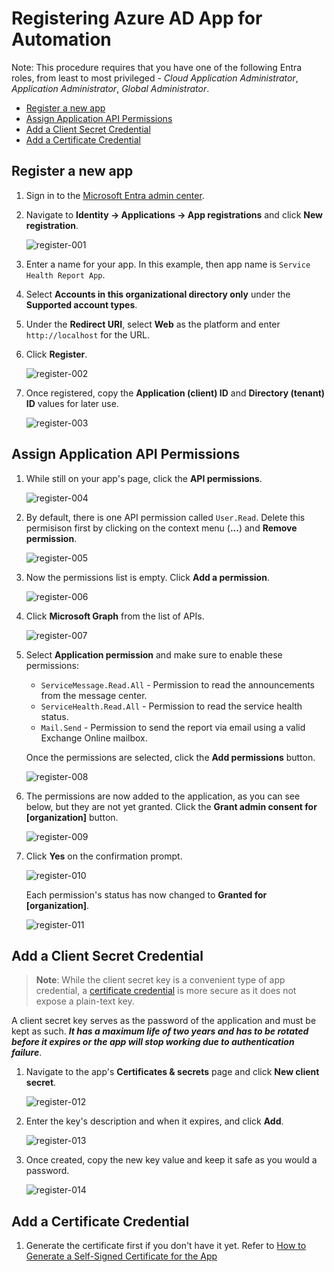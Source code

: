 # Registering Azure AD App for Automation

Note: This procedure requires that you have one of the following Entra roles, from least to most privileged - *Cloud Application Administrator*, *Application Administrator*, *Global Administrator*.

- [Register a new app](#register-a-new-app)
- [Assign Application API Permissions](#assign-application-api-permissions)
- [Add a Client Secret Credential](#add-a-client-secret-credential)
- [Add a Certificate Credential](#add-a-certificate-credential)

## Register a new app

1. Sign in to the [Microsoft Entra admin center](https://entra.microsoft.com/).
2. Navigate to **Identity -> Applications -> App registrations** and click **New registration**.

    ![register-001](register-001.png)

3. Enter a name for your app. In this example, then app name is `Service Health Report App`.
4. Select **Accounts in this organizational directory only** under the **Supported account types**.
5. Under the **Redirect URI**, select **Web** as the platform and enter `http://localhost` for the URL.
6. Click **Register**.

   ![register-002](register-002.png)

7. Once registered, copy the **Application (client) ID** and **Directory (tenant) ID** values for later use.

    ![register-003](register-003.png)

## Assign Application API Permissions

1. While still on your app's page, click the **API permissions**.

   ![register-004](register-004.png)

2. By default, there is one API permission called `User.Read`. Delete this permisison first by clicking on the context menu (**...**) and **Remove permission**.

    ![register-005](register-005.png)

3. Now the permissions list is empty. Click **Add a permission**.

    ![register-006](register-006.png)

4. Click **Microsoft Graph** from the list of APIs.

    ![register-007](register-007.png)

5. Select **Application permission** and make sure to enable these permissions:

   - `ServiceMessage.Read.All` - Permission to read the announcements from the message center.
   - `ServiceHealth.Read.All` - Permission to read the service health status.
   - `Mail.Send` - Permission to send the report via email using a valid Exchange Online mailbox.

    Once the permissions are selected, click the **Add permissions** button.

    ![register-008](register-008.png)

6. The permissions are now added to the application, as you can see below, but they are not yet granted. Click the **Grant admin consent for [organization]** button.

    ![register-009](register-009.png)

7. Click **Yes** on the confirmation prompt.

    ![register-010](register-010.png)

    Each permission's status has now changed to **Granted for [organization]**.

    ![register-011](register-011.png)

## Add a Client Secret Credential

> **Note**: While the client secret key is a convenient type of app credential, a [certificate credential](#add-a-certificate-credential) is more secure as it does not expose a plain-text key.

A client secret key serves as the password of the application and must be kept as such. ***It has a maximum life of two years and has to be rotated before it expires or the app will stop working due to authentication failure***.

1. Navigate to the app's **Certificates & secrets** page and click **New client secret**.

    ![register-012](register-012.png)

2. Enter the key's description and when it expires, and click **Add**.

    ![register-013](register-013.png)

3. Once created, copy the new key value and keep it safe as you would a password.

    ![register-014](register-014.png)

## Add a Certificate Credential

1. Generate the certificate first if you don't have it yet. Refer to [How to Generate a Self-Signed Certificate for the App][new-cert]

[new-cert]: ../new-cert/new-certificate.md
